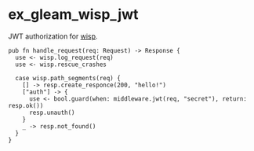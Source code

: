 # ex_gleam_wisp_jwt

JWT authorization for [wisp](https://gleam-wisp.github.io/wisp/).

```gleam
pub fn handle_request(req: Request) -> Response {
  use <- wisp.log_request(req)
  use <- wisp.rescue_crashes

  case wisp.path_segments(req) {
    [] -> resp.create_responce(200, "hello!")
    ["auth"] -> {
      use <- bool.guard(when: middleware.jwt(req, "secret"), return: resp.ok())
      resp.unauth()
    }
    _ -> resp.not_found()
  }
}
```
